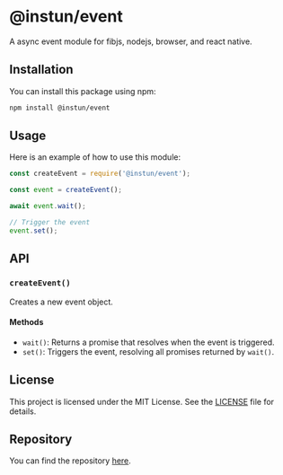 # @instun/event

A async event module for fibjs, nodejs, browser, and react native.

## Installation

You can install this package using npm:

```sh
npm install @instun/event
```

## Usage

Here is an example of how to use this module:

```js
const createEvent = require('@instun/event');

const event = createEvent();

await event.wait();

// Trigger the event
event.set();
```

## API

### `createEvent()`

Creates a new event object.

#### Methods

- `wait()`: Returns a promise that resolves when the event is triggered.
- `set()`: Triggers the event, resolving all promises returned by `wait()`.

## License

This project is licensed under the MIT License. See the [LICENSE](LICENSE) file for details.

## Repository

You can find the repository [here](https://github.com/Instun/event).